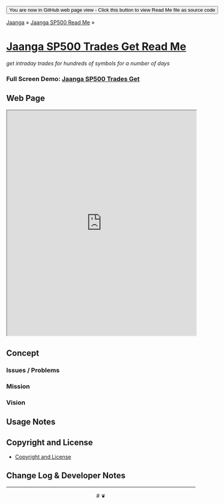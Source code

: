 
<span style=display:none; >[You are now in a GitHub source code view - click this button to view this read me file as a web page]( https://jaanga.github.io/sp500/trades-get/ "View file as a web page." ) </span>
<div><input type=button value='You are now in GitHub web page view - Click this button to view Read Me file as source code' onclick=window.location.href='https://github.com/jaanga/sp500/tree/gh-pages/trades-get/'; /></div>

[Jaanga]( https://jaanga.github.io/ ) &raquo; [Jaanga SP500 Read Me]( https://jaanga.github.io/sp500/index.html ) &raquo;

[Jaanga SP500 Trades Get  Read Me]( index.html )
===
_get intraday trades for hundreds of symbols for a number of days_


### Full Screen Demo: [Jaanga SP500 Trades Get ]( https://jaanga.github.io/sp500/trades-get/ )



## Web Page

<iframe class=ifr src="https://jaanga.github.io/sp500/trades-get/index.html" width=100% height=600px class='overview' >![]( trades-get-r4.png )</iframe>



## Concept



### Issues / Problems



### Mission
<!-- a statement of a rationale, applicable now as well as in the future -->




### Vision
<!--  a descriptive picture of a desired future state -->


## Usage Notes



## Copyright and License

* [Copyright and License]( https://jaanga.github.io/#https://jaanga.github.io/jaanga-copyright-and-mit-license.md )


## Change Log & Developer Notes




***

<center title="dingbat" >
# <a href=javascript:window.scrollTo(0,0); style=text-decoration:none; >❦</a>
</center>


